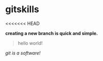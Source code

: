# gitskills
<<<<<<< HEAD

**creating a new branch is quick and simple.**
> hello world!

*git is a software!*

